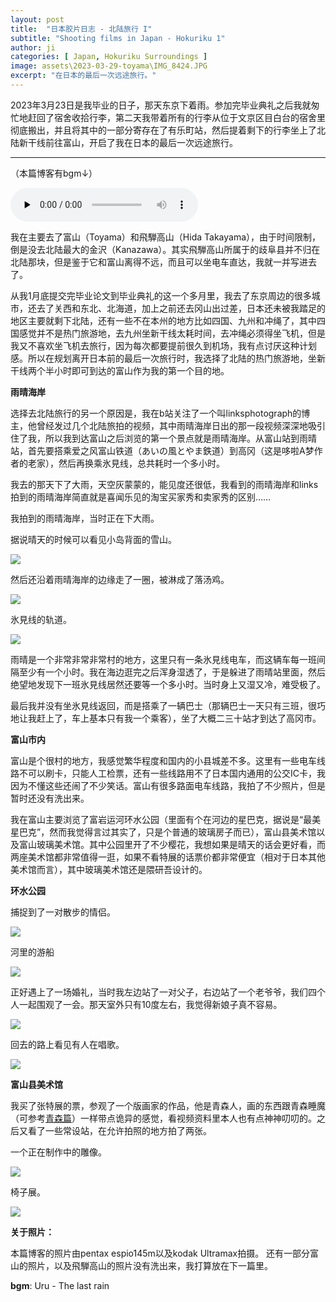 ```yaml
---
layout: post
title:  "日本胶片日志 - 北陆旅行 I"
subtitle: "Shooting films in Japan - Hokuriku 1"
author: ji
categories: [ Japan, Hokuriku Surroundings ]
image: assets\2023-03-29-toyama\IMG_8424.JPG
excerpt: "在日本的最后一次远途旅行。"
---
```


2023年3月23日是我毕业的日子，那天东京下着雨。参加完毕业典礼之后我就匆忙地赶回了宿舍收拾行李，第二天我带着所有的行李从位于文京区目白台的宿舍里彻底搬出，并且将其中的一部分寄存在了有乐町站，然后提着剩下的行李坐上了北陆新干线前往富山，开启了我在日本的最后一次远途旅行。

----



（本篇博客有bgm↓）



<audio id="audio" controls="" preload="none">
<source id="mp3" src="..\assets\2023-03-29-toyama\Uru - The last rain.mp3">
</audio>



我在主要去了富山（Toyama）和飛騨高山（Hida Takayama），由于时间限制，倒是没去北陆最大的金沢（Kanazawa）。其实飛騨高山所属于的歧阜县并不归在北陆那块，但是鉴于它和富山离得不远，而且可以坐电车直达，我就一并写进去了。


从我1月底提交完毕业论文到毕业典礼的这一个多月里，我去了东京周边的很多城市，还去了关西和东北、北海道，加上之前还去冈山出过差，日本还未被我踏足的地区主要就剩下北陆，还有一些不在本州的地方比如四国、九州和冲绳了，其中四国感觉并不是热门旅游地，去九州坐新干线太耗时间，去冲绳必须得坐飞机，但是我又不喜欢坐飞机去旅行，因为每次都要提前很久到机场，我有点讨厌这种计划感。所以在规划离开日本前的最后一次旅行时，我选择了北陆的热门旅游地，坐新干线两个半小时即可到达的富山作为我的第一个目的地。



**雨晴海岸**

选择去北陆旅行的另一个原因是，我在b站关注了一个叫linksphotograph的博主，他曾经发过几个北陆旅拍的视频，其中雨晴海岸日出的那一段视频深深地吸引住了我，所以我到达富山之后浏览的第一个景点就是雨晴海岸。从富山站到雨晴站，首先要搭乘爱之风富山铁道（あいの風とやま鉄道）到高冈（这是哆啦A梦作者的老家），然后再换乘氷見线，总共耗时一个多小时。


我去的那天下了大雨，天空灰蒙蒙的，能见度还很低，我看到的雨晴海岸和links拍到的雨晴海岸简直就是喜闻乐见的淘宝买家秀和卖家秀的区别……



我拍到的雨晴海岸，当时正在下大雨。

据说晴天的时候可以看见小岛背面的雪山。

![](..\assets\2023-03-29-toyama\IMG_8424.JPG)



然后还沿着雨晴海岸的边缘走了一圈，被淋成了落汤鸡。



![](..\assets\2023-03-29-toyama\IMG_8398.JPG)



氷見线的轨道。

![](..\assets\2023-03-29-toyama\IMG_8396.JPG)



雨晴是一个非常非常非常村的地方，这里只有一条氷見线电车，而这辆车每一班间隔至少有一个小时。我在海边逛完之后浑身湿透了，于是躲进了雨晴站里面，然后绝望地发现下一班氷見线居然还要等一个多小时。当时身上又湿又冷，难受极了。



最后我并没有坐氷見线返回，而是搭乘了一辆巴士（那辆巴士一天只有三班，很巧地让我赶上了，车上基本只有我一个乘客），坐了大概二三十站才到达了高冈市。



**富山市内**

富山是个很村的地方，我感觉繁华程度和国内的小县城差不多。这里有一些电车线路不可以刷卡，只能人工检票，还有一些线路用不了日本国内通用的公交IC卡，我因为不懂这些还闹了不少笑话。富山有很多路面电车线路，我拍了不少照片，但是暂时还没有洗出来。


我在富山主要浏览了富岩运河环水公园（里面有个在河边的星巴克，据说是“最美星巴克”，然而我觉得言过其实了，只是个普通的玻璃房子而已），富山县美术馆以及富山玻璃美术馆。其中公园里开了不少樱花，我想如果是晴天的话会更好看，而两座美术馆都非常值得一逛，如果不看特展的话票价都非常便宜（相对于日本其他美术馆而言），其中玻璃美术馆还是隈研吾设计的。



**环水公园**



捕捉到了一对散步的情侣。



![](..\assets\2023-03-29-toyama\IMG_8394.JPG)



河里的游船



![](..\assets\2023-03-29-toyama\IMG_8418.JPG)



正好遇上了一场婚礼，当时我左边站了一对父子，右边站了一个老爷爷，我们四个人一起围观了一会。那天室外只有10度左右，我觉得新娘子真不容易。



![](..\assets\2023-03-29-toyama\IMG_8405.JPG)



回去的路上看见有人在唱歌。



![](..\assets\2023-03-29-toyama\IMG_8414.JPG)



**富山县美术馆**



我买了张特展的票，参观了一个版画家的作品，他是青森人，画的东西跟青森睡魔（可参考[青森篇](https://photoji.github.io/films-aomori/)）一样带点诡异的感觉，看视频资料里本人也有点神神叨叨的。之后又看了一些常设站，在允许拍照的地方拍了两张。



一个正在制作中的雕像。

![](..\assets\2023-03-29-toyama\5.jpg)



椅子展。



![](..\assets\2023-03-29-toyama\IMG_8403.JPG)


**关于照片：**

本篇博客的照片由pentax espio145m以及kodak Ultramax拍摄。
还有一部分富山的照片，以及飛騨高山的照片没有洗出来，我打算放在下一篇里。

**bgm**: Uru - The last rain
